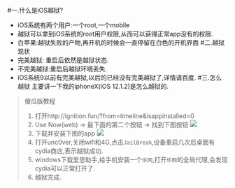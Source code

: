 #一.什么是iOS越狱?
* iOS系统有两个用户:一个root,一个mobile
* 越狱可以拿到iOS系统的root用户权限,从而可以获得正常app没有的权限.
* 白苹果:越狱失败的产物,再开机的时候会一直停留在白色的开机界面
#二.越狱现状
* 完美越狱: 重启后依然是越狱状态.
* 不完美越狱:重启后越狱环境丢失.
* iOS系统9以前有完美越狱,以后的已经没有完美越狱了,详情请百度.
#三.怎么越狱
主要讲一下我的iphoneX(iOS 12.1.2)是怎么越狱的.
> 傻瓜版教程
> 1. 打开http://ignition.fun/?from=timeline&isappinstalled=0
> 2. Use Now(web) -> 最下面的第二个按钮 -> 找到下图按钮 ![](images/1970-01-01-iOS逆向基础01-越狱_001.png)
> 3. 下载并安装下图的app
![](https://upload-images.jianshu.io/upload_images/5183447-cb99648197ce2ac9.png?imageMogr2/auto-orient/strip%7CimageView2/2/w/1240)
> 4. 打开unc0ver,关闭wifi和4G,点击`JailBreak`,设备重启几次后桌面有cydia商店,表示越狱成功.
> 5. windows下载爱思助手,给手机安装一个`乐网`,打开`乐网`的全局代理,会发现cydia可以正常打开了.
> 6. 越狱完成.


